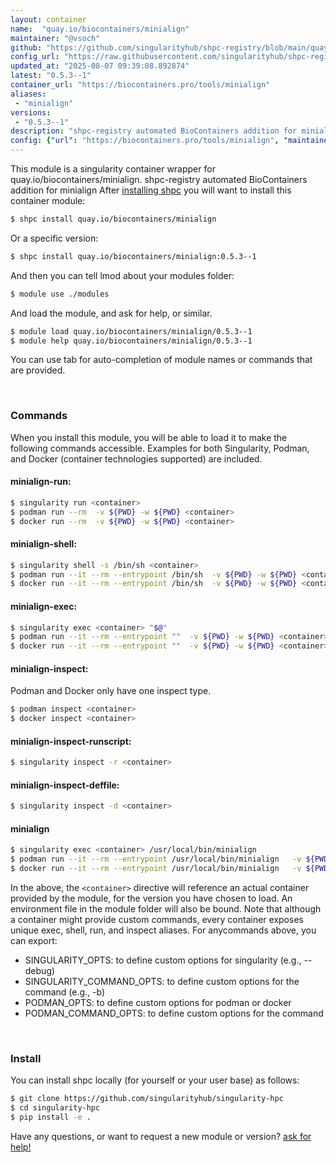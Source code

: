 ```yaml
---
layout: container
name:  "quay.io/biocontainers/minialign"
maintainer: "@vsoch"
github: "https://github.com/singularityhub/shpc-registry/blob/main/quay.io/biocontainers/minialign/container.yaml"
config_url: "https://raw.githubusercontent.com/singularityhub/shpc-registry/main/quay.io/biocontainers/minialign/container.yaml"
updated_at: "2025-08-07 09:39:08.892874"
latest: "0.5.3--1"
container_url: "https://biocontainers.pro/tools/minialign"
aliases:
 - "minialign"
versions:
 - "0.5.3--1"
description: "shpc-registry automated BioContainers addition for minialign"
config: {"url": "https://biocontainers.pro/tools/minialign", "maintainer": "@vsoch", "description": "shpc-registry automated BioContainers addition for minialign", "latest": {"0.5.3--1": "sha256:86cd5b148280d613debc15c44fdf8657ad3bdad2adbbf3c2535982ce1cec4a49"}, "tags": {"0.5.3--1": "sha256:86cd5b148280d613debc15c44fdf8657ad3bdad2adbbf3c2535982ce1cec4a49"}, "docker": "quay.io/biocontainers/minialign", "aliases": {"minialign": "/usr/local/bin/minialign"}}
---
```


This module is a singularity container wrapper for quay.io/biocontainers/minialign.
shpc-registry automated BioContainers addition for minialign
After [installing shpc](#install) you will want to install this container module:


```bash
$ shpc install quay.io/biocontainers/minialign
```

Or a specific version:

```bash
$ shpc install quay.io/biocontainers/minialign:0.5.3--1
```

And then you can tell lmod about your modules folder:

```bash
$ module use ./modules
```

And load the module, and ask for help, or similar.

```bash
$ module load quay.io/biocontainers/minialign/0.5.3--1
$ module help quay.io/biocontainers/minialign/0.5.3--1
```

You can use tab for auto-completion of module names or commands that are provided.

<br>

### Commands

When you install this module, you will be able to load it to make the following commands accessible.
Examples for both Singularity, Podman, and Docker (container technologies supported) are included.

#### minialign-run:

```bash
$ singularity run <container>
$ podman run --rm  -v ${PWD} -w ${PWD} <container>
$ docker run --rm  -v ${PWD} -w ${PWD} <container>
```

#### minialign-shell:

```bash
$ singularity shell -s /bin/sh <container>
$ podman run --it --rm --entrypoint /bin/sh  -v ${PWD} -w ${PWD} <container>
$ docker run --it --rm --entrypoint /bin/sh  -v ${PWD} -w ${PWD} <container>
```

#### minialign-exec:

```bash
$ singularity exec <container> "$@"
$ podman run --it --rm --entrypoint ""  -v ${PWD} -w ${PWD} <container> "$@"
$ docker run --it --rm --entrypoint ""  -v ${PWD} -w ${PWD} <container> "$@"
```

#### minialign-inspect:

Podman and Docker only have one inspect type.

```bash
$ podman inspect <container>
$ docker inspect <container>
```

#### minialign-inspect-runscript:

```bash
$ singularity inspect -r <container>
```

#### minialign-inspect-deffile:

```bash
$ singularity inspect -d <container>
```


#### minialign

```bash
$ singularity exec <container> /usr/local/bin/minialign
$ podman run --it --rm --entrypoint /usr/local/bin/minialign   -v ${PWD} -w ${PWD} <container> -c " $@"
$ docker run --it --rm --entrypoint /usr/local/bin/minialign   -v ${PWD} -w ${PWD} <container> -c " $@"
```



In the above, the `<container>` directive will reference an actual container provided
by the module, for the version you have chosen to load. An environment file in the
module folder will also be bound. Note that although a container
might provide custom commands, every container exposes unique exec, shell, run, and
inspect aliases. For anycommands above, you can export:

 - SINGULARITY_OPTS: to define custom options for singularity (e.g., --debug)
 - SINGULARITY_COMMAND_OPTS: to define custom options for the command (e.g., -b)
 - PODMAN_OPTS: to define custom options for podman or docker
 - PODMAN_COMMAND_OPTS: to define custom options for the command

<br>

### Install

You can install shpc locally (for yourself or your user base) as follows:

```bash
$ git clone https://github.com/singularityhub/singularity-hpc
$ cd singularity-hpc
$ pip install -e .
```

Have any questions, or want to request a new module or version? [ask for help!](https://github.com/singularityhub/singularity-hpc/issues)